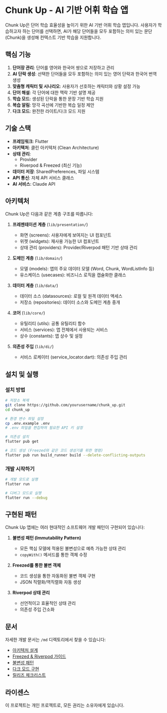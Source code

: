 # Chunk Up - AI 기반 어휘 학습 앱

Chunk Up은 단어 학습 효율성을 높이기 위한 AI 기반 어휘 학습 앱입니다. 사용자가 학습하고자 하는 단어를 선택하면, AI가 해당 단어들을 모두 포함하는 의미 있는 문단(Chunk)을 생성해 컨텍스트 기반 학습을 지원합니다.

## 핵심 기능

1. **단어장 관리**: 단어를 영어와 한국어 쌍으로 저장하고 관리
2. **AI 단락 생성**: 선택한 단어들을 모두 포함하는 의미 있는 영어 단락과 한국어 번역 생성
3. **맞춤형 캐릭터 및 시나리오**: 사용자가 선호하는 캐릭터와 상황 설정 가능
4. **단어 해설**: 각 단어에 대한 맥락 기반 설명 제공
5. **학습 모드**: 생성된 단락을 통한 문장 기반 학습 지원
6. **복습 알림**: 망각 곡선에 기반한 복습 일정 제안
7. **다크 모드**: 완전한 라이트/다크 모드 지원

## 기술 스택

- **프레임워크**: Flutter
- **아키텍처**: 클린 아키텍처 (Clean Architecture)
- **상태 관리**: 
  - Provider
  - Riverpod & Freezed (최신 기능)
- **데이터 저장**: SharedPreferences, 파일 시스템
- **API 통신**: 자체 API 서비스 클래스
- **AI 서비스**: Claude API

## 아키텍처

Chunk Up은 다음과 같은 계층 구조를 따릅니다:

1. **프레젠테이션 계층** (`lib/presentation/`)
   - 화면 (screens): 사용자에게 보여지는 UI 컴포넌트
   - 위젯 (widgets): 재사용 가능한 UI 컴포넌트
   - 상태 관리 (providers): Provider/Riverpod 패턴 기반 상태 관리

2. **도메인 계층** (`lib/domain/`)
   - 모델 (models): 앱의 주요 데이터 모델 (Word, Chunk, WordListInfo 등)
   - 유스케이스 (usecases): 비즈니스 로직을 캡슐화한 클래스

3. **데이터 계층** (`lib/data/`)
   - 데이터 소스 (datasources): 로컬 및 원격 데이터 액세스
   - 저장소 (repositories): 데이터 소스와 도메인 계층 중개

4. **코어** (`lib/core/`)
   - 유틸리티 (utils): 공통 유틸리티 함수
   - 서비스 (services): 앱 전체에서 사용되는 서비스
   - 상수 (constants): 앱 상수 및 설정

5. **의존성 주입** (`lib/di/`)
   - 서비스 로케이터 (service_locator.dart): 의존성 주입 관리

## 설치 및 실행

### 설치 방법

```bash
# 저장소 복제
git clone https://github.com/yourusername/chunk_up.git
cd chunk_up

# 환경 변수 파일 설정
cp .env.example .env
# .env 파일을 편집하여 필요한 API 키 설정

# 의존성 설치
flutter pub get

# 코드 생성 (Freezed와 같은 코드 생성기를 위한 명령)
flutter pub run build_runner build --delete-conflicting-outputs
```

### 개발 시작하기

```bash
# 개발 모드로 실행
flutter run

# 디버그 모드로 실행
flutter run --debug
```

## 구현된 패턴

Chunk Up 앱에는 여러 현대적인 소프트웨어 개발 패턴이 구현되어 있습니다:

1. **불변성 패턴 (Immutability Pattern)**
   - 모든 핵심 모델에 적용된 불변성으로 예측 가능한 상태 관리
   - `copyWith()` 메서드를 통한 객체 수정

2. **Freezed를 통한 불변 객체**
   - 코드 생성을 통한 자동화된 불변 객체 구현
   - JSON 직렬화/역직렬화 자동 생성

3. **Riverpod 상태 관리**
   - 선언적이고 효율적인 상태 관리
   - 의존성 주입 간소화

## 문서

자세한 개발 문서는 `/md` 디렉토리에서 찾을 수 있습니다:

- [아키텍처 설계](md/ARCHITECTURE.md)
- [Freezed & Riverpod 가이드](md/FREEZED_RIVERPOD_GUIDE.md)
- [불변성 패턴](md/IMMUTABILITY_PATTERNS.md)
- [다크 모드 구현](md/DARK_MODE_IMPLEMENTATION.md)
- [릴리즈 체크리스트](md/RELEASE_CHECKLIST.md)

## 라이센스

이 프로젝트는 개인 프로젝트로, 모든 권리는 소유자에게 있습니다.